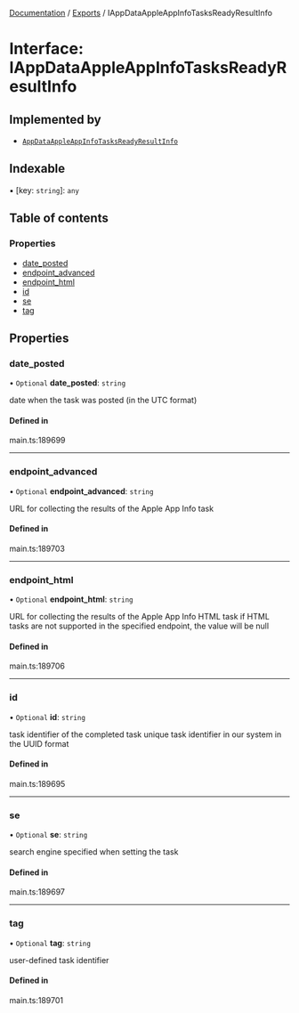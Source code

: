 [Documentation](../README.md) / [Exports](../modules.md) / IAppDataAppleAppInfoTasksReadyResultInfo

# Interface: IAppDataAppleAppInfoTasksReadyResultInfo

## Implemented by

- [`AppDataAppleAppInfoTasksReadyResultInfo`](../classes/AppDataAppleAppInfoTasksReadyResultInfo.md)

## Indexable

▪ [key: `string`]: `any`

## Table of contents

### Properties

- [date\_posted](IAppDataAppleAppInfoTasksReadyResultInfo.md#date_posted)
- [endpoint\_advanced](IAppDataAppleAppInfoTasksReadyResultInfo.md#endpoint_advanced)
- [endpoint\_html](IAppDataAppleAppInfoTasksReadyResultInfo.md#endpoint_html)
- [id](IAppDataAppleAppInfoTasksReadyResultInfo.md#id)
- [se](IAppDataAppleAppInfoTasksReadyResultInfo.md#se)
- [tag](IAppDataAppleAppInfoTasksReadyResultInfo.md#tag)

## Properties

### date\_posted

• `Optional` **date\_posted**: `string`

date when the task was posted (in the UTC format)

#### Defined in

main.ts:189699

___

### endpoint\_advanced

• `Optional` **endpoint\_advanced**: `string`

URL for collecting the results of the Apple App Info task

#### Defined in

main.ts:189703

___

### endpoint\_html

• `Optional` **endpoint\_html**: `string`

URL for collecting the results of the Apple App Info HTML task
if HTML tasks are not supported in the specified endpoint, the value will be null

#### Defined in

main.ts:189706

___

### id

• `Optional` **id**: `string`

task identifier of the completed task
unique task identifier in our system in the UUID format

#### Defined in

main.ts:189695

___

### se

• `Optional` **se**: `string`

search engine specified when setting the task

#### Defined in

main.ts:189697

___

### tag

• `Optional` **tag**: `string`

user-defined task identifier

#### Defined in

main.ts:189701

